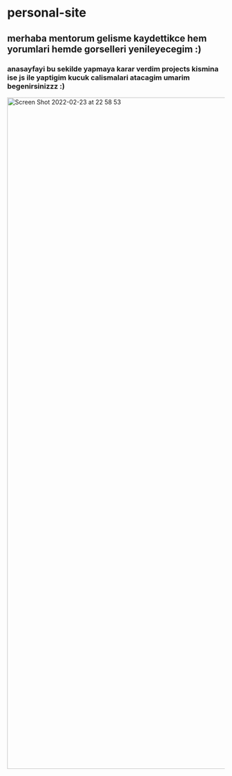 # personal-site
## merhaba mentorum gelisme kaydettikce hem yorumlari hemde gorselleri yenileyecegim :)
### anasayfayi bu sekilde yapmaya karar verdim projects kismina ise js ile yaptigim kucuk calismalari atacagim umarim begenirsinizzz :)
<img width="1552" alt="Screen Shot 2022-02-23 at 22 58 53" src="https://user-images.githubusercontent.com/59255005/155398223-cef36ae4-92c9-4abf-87b5-7f4c43c65e92.png">
